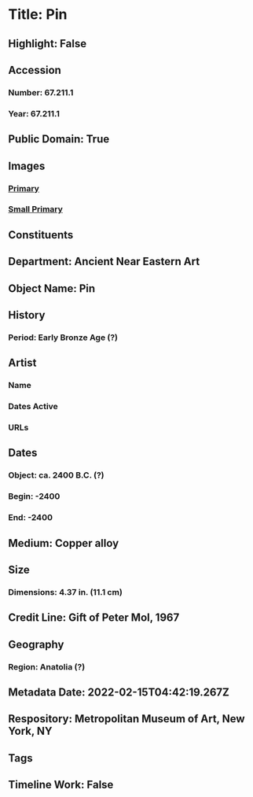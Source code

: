 # Title: Pin
## Highlight: False
## Accession
### Number: 67.211.1
### Year: 67.211.1
## Public Domain: True
## Images
### [Primary](https://images.metmuseum.org/CRDImages/an/original/ME67_211_1.jpg)
### [Small Primary](https://images.metmuseum.org/CRDImages/an/web-large/ME67_211_1.jpg)
## Constituents
## Department: Ancient Near Eastern Art
## Object Name: Pin
## History
### Period: Early Bronze Age (?)
## Artist
### Name
### Dates Active
### URLs
## Dates
### Object: ca. 2400 B.C. (?)
### Begin: -2400
### End: -2400
## Medium: Copper alloy
## Size
### Dimensions: 4.37 in. (11.1 cm)
## Credit Line: Gift of Peter Mol, 1967
## Geography
### Region: Anatolia (?)
## Metadata Date: 2022-02-15T04:42:19.267Z
## Respository: Metropolitan Museum of Art, New York, NY
## Tags
## Timeline Work: False
